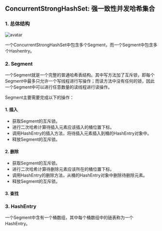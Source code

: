 ## ConcurrentStrongHashSet: 强一致性并发哈希集合

### 1. 总体结构
![avatar](https://img-blog.csdnimg.cn/20181116015408480.png?x-oss-process=image/watermark,type_ZmFuZ3poZW5naGVpdGk,shadow_10,text_aHR0cHM6Ly9ibG9nLmNzZG4ubmV0L3UwMTMyNTY4MTY=,size_16,color_FFFFFF,t_70)

一个ConcurrentStrongHashSet中包含多个Segment，而一个Segment中包含多个Hashentry。

### 2. Segment
一个Segment就是一个完整的普通哈希表结构。其中写方法加了互斥锁，即每个Segment中最多只允许一个写线程进行写操作；而读方法中没有任何的锁，因此一个Segment中可以进行任意数量的读线程进行读操作。

Segment主要需要完成以下的操作：

#### 1. 插入
+ 获取Segment的互斥锁。
+ 进行二次哈希计算待插入元素应该插入的桶位置下标。
+ 调用HashEntry的插入方法，将待插入元素插入到桶的HashEntry对象中。
+ 释放Segment的互斥锁。

#### 2. 删除
+ 获取Segment的互斥锁。
+ 进行二次哈希计算待删除元素应该所在的桶位置下标。
+ 调用HashEntry的删除方法，从桶的HashEntry对象中删除待删除元素。
+ 释放Segment的互斥锁。

#### 3. 查找

### 3. HashEntry
一个Segment中含有一个桶数组，其中每个桶数组中的链表称为一个HashEntry。


